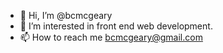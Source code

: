 - 👋 Hi, I’m @bcmcgeary
- 👀 I’m interested in front end web development.
- 📫 How to reach me bcmcgeary@gmail.com

<!---
bcmcgeary/bcmcgeary is a ✨ special ✨ repository because its `README.md` (this file) appears on your GitHub profile.
You can click the Preview link to take a look at your changes.
--->

